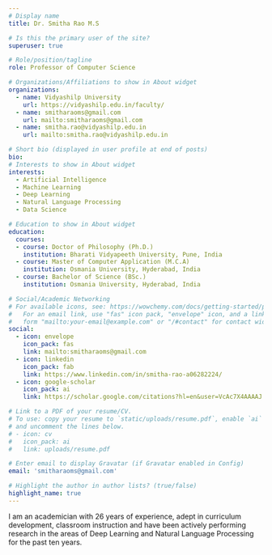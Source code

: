 ```yaml
---
# Display name
title: Dr. Smitha Rao M.S

# Is this the primary user of the site?
superuser: true

# Role/position/tagline
role: Professor of Computer Science

# Organizations/Affiliations to show in About widget
organizations:
  - name: Vidyashilp University
    url: https://vidyashilp.edu.in/faculty/
  - name: smitharaoms@gmail.com
    url: mailto:smitharaoms@gmail.com
  - name: smitha.rao@vidyashilp.edu.in
    url: mailto:smitha.rao@vidyashilp.edu.in

# Short bio (displayed in user profile at end of posts)
bio: 
# Interests to show in About widget
interests:
  - Artificial Intelligence
  - Machine Learning
  - Deep Learning
  - Natural Language Processing
  - Data Science

# Education to show in About widget
education:
  courses:
  - course: Doctor of Philosophy (Ph.D.)
    institution: Bharati Vidyapeeth University, Pune, India 
  - course: Master of Computer Application (M.C.A)
    institution: Osmania University, Hyderabad, India
  - course: Bachelor of Science (BSc.)
    institution: Osmania University, Hyderabad, India

# Social/Academic Networking
# For available icons, see: https://wowchemy.com/docs/getting-started/page-builder/#icons
#   For an email link, use "fas" icon pack, "envelope" icon, and a link in the
#   form "mailto:your-email@example.com" or "/#contact" for contact widget.
social:
  - icon: envelope
    icon_pack: fas
    link: mailto:smitharaoms@gmail.com    
  - icon: linkedin
    icon_pack: fab
    link: https://www.linkedin.com/in/smitha-rao-a06282224/
  - icon: google-scholar
    icon_pack: ai
    link: https://scholar.google.com/citations?hl=en&user=VcAc7X4AAAAJ

# Link to a PDF of your resume/CV.
# To use: copy your resume to `static/uploads/resume.pdf`, enable `ai` icons in `params.toml`,
# and uncomment the lines below.
# - icon: cv
#   icon_pack: ai
#   link: uploads/resume.pdf

# Enter email to display Gravatar (if Gravatar enabled in Config)
email: 'smitharaoms@gmail.com'

# Highlight the author in author lists? (true/false)
highlight_name: true
---
```

I am an academician with 26 years of experience, adept in curriculum development, classroom instruction and have been actively performing research in the areas of Deep Learning and Natural Language Processing for the past ten years.
